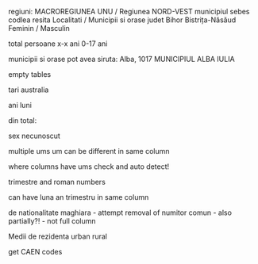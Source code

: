 
regiuni: MACROREGIUNEA UNU / Regiunea NORD-VEST
municipiul sebes codlea resita
Localitati / Municipii si orase
judet Bihor Bistrița-Năsăud 
Feminin  / Masculin

total persoane
x-x ani 0-17 ani

municipii si orase pot avea siruta: Alba, 1017 MUNICIPIUL ALBA IULIA

empty tables

tari australia

ani luni 

din total: 

sex necunoscut

multiple ums um can be different in same column

where columns have ums check and auto detect! 

trimestre and roman numbers

can have luna an trimestru in same column

de nationalitate maghiara - attempt removal of numitor comun - also partially?! - not full column

Medii de rezidenta urban rural

get CAEN codes

